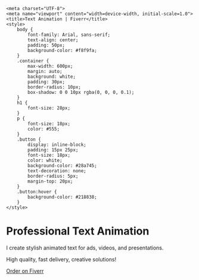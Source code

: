 <!DOCTYPE html>
<html lang="en">
<head><!-- Google tag (gtag.js) -->
<script async src="https://www.googletagmanager.com/gtag/js?id=AW-16850256613"></script>
<script>
  window.dataLayer = window.dataLayer || [];
  function gtag(){dataLayer.push(arguments);}
  gtag('js', new Date());

  gtag('config', 'AW-16850256613');
</script>
<!-- Event snippet for github conversion page -->
<script>
  gtag('event', 'conversion', {
      'send_to': 'AW-16850256613/wVogCI3q6ZgaEOWF6uI-',
      'value': 1.0,
      'currency': 'UAH'
  });
</script>

    <meta charset="UTF-8">
    <meta name="viewport" content="width=device-width, initial-scale=1.0">
    <title>Text Animation | Fiverr</title>
    <style>
        body {
            font-family: Arial, sans-serif;
            text-align: center;
            padding: 50px;
            background-color: #f8f9fa;
        }
        .container {
            max-width: 600px;
            margin: auto;
            background: white;
            padding: 30px;
            border-radius: 10px;
            box-shadow: 0 0 10px rgba(0, 0, 0, 0.1);
        }
        h1 {
            font-size: 28px;
        }
        p {
            font-size: 18px;
            color: #555;
        }
        .button {
            display: inline-block;
            padding: 15px 25px;
            font-size: 18px;
            color: white;
            background-color: #28a745;
            text-decoration: none;
            border-radius: 5px;
            margin-top: 20px;
        }
        .button:hover {
            background-color: #218838;
        }
    </style>
</head>
<body>
    <div class="container">
        <h1>Professional Text Animation</h1>
        <p>I create stylish animated text for ads, videos, and presentations.</p>
        <p>High quality, fast delivery, creative solutions!</p>
        <a href="https://www.fiverr.com/s/wkmAlmo" class="button" target="_blank">Order on Fiverr</a>
    </div>
</body>
</html>
